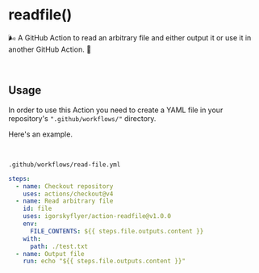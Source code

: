 # readfile()

🌬️ A GitHub Action to read an arbitrary file and either output it or use it in another GitHub Action. 🍃

<br>

## Usage

In order to use this Action you need to create a YAML file in your repository's `".github/workflows/"` directory.

Here's an example.

<br>

`.github/workflows/read-file.yml`
```yaml
steps:
  - name: Checkout repository
    uses: actions/checkout@v4
  - name: Read arbitrary file
    id: file
    uses: igorskyflyer/action-readfile@v1.0.0
    env:
      FILE_CONTENTS: ${{ steps.file.outputs.content }}
    with:
      path: ./test.txt
  - name: Output file
    run: echo "${{ steps.file.outputs.content }}"
```
